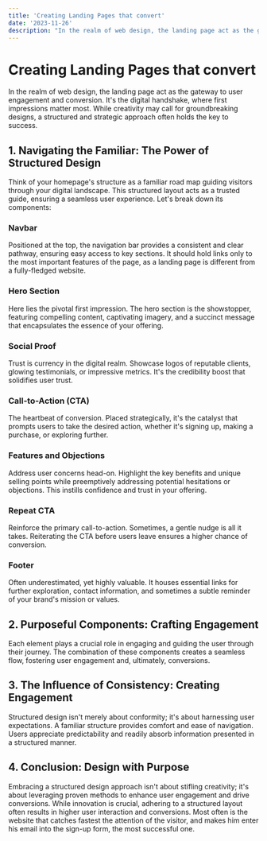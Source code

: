 ```yaml
---
title: 'Creating Landing Pages that convert'
date: '2023-11-26'
description: "In the realm of web design, the landing page act as the gateway to user engagement and conversion. It's the digital handshake, where first impressions matter most. Explore the steps need to create a successful landing page."
---
```


# Creating Landing Pages that convert

In the realm of web design, the landing page act as the gateway to user engagement and conversion. It's the digital handshake, where first impressions matter most. While creativity may call for groundbreaking designs, a structured and strategic approach often holds the key to success.

## 1. Navigating the Familiar: The Power of Structured Design

Think of your homepage's structure as a familiar road map guiding visitors through your digital landscape. This structured layout acts as a trusted guide, ensuring a seamless user experience. Let's break down its components:

### Navbar

Positioned at the top, the navigation bar provides a consistent and clear pathway, ensuring easy access to key sections. It should hold links only to the most important features of the page, as a landing page is different from a fully-fledged website.

### Hero Section

Here lies the pivotal first impression. The hero section is the showstopper, featuring compelling content, captivating imagery, and a succinct message that encapsulates the essence of your offering.

### Social Proof

Trust is currency in the digital realm. Showcase logos of reputable clients, glowing testimonials, or impressive metrics. It's the credibility boost that solidifies user trust.

### Call-to-Action (CTA)

The heartbeat of conversion. Placed strategically, it's the catalyst that prompts users to take the desired action, whether it's signing up, making a purchase, or exploring further.

### Features and Objections

Address user concerns head-on. Highlight the key benefits and unique selling points while preemptively addressing potential hesitations or objections. This instills confidence and trust in your offering.

### Repeat CTA

Reinforce the primary call-to-action. Sometimes, a gentle nudge is all it takes. Reiterating the CTA before users leave ensures a higher chance of conversion.

### Footer

Often underestimated, yet highly valuable. It houses essential links for further exploration, contact information, and sometimes a subtle reminder of your brand's mission or values.

## 2. Purposeful Components: Crafting Engagement

Each element plays a crucial role in engaging and guiding the user through their journey. The combination of these components creates a seamless flow, fostering user engagement and, ultimately, conversions.

## 3. The Influence of Consistency: Creating Engagement

Structured design isn't merely about conformity; it's about harnessing user expectations. A familiar structure provides comfort and ease of navigation. Users appreciate predictability and readily absorb information presented in a structured manner.

## 4. Conclusion: Design with Purpose

Embracing a structured design approach isn't about stifling creativity; it's about leveraging proven methods to enhance user engagement and drive conversions. While innovation is crucial, adhering to a structured layout often results in higher user interaction and conversions. Most often is the website that catches fastest the attention of the visitor, and makes him enter his email into the sign-up form, the most successful one.
